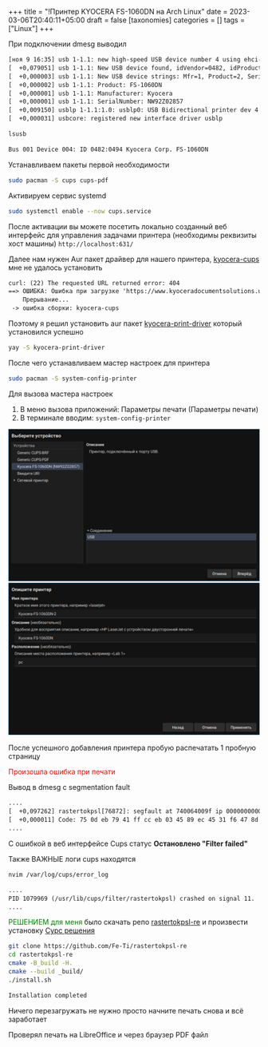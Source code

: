 +++
title = "!Принтер KYOCERA FS-1060DN на Arch Linux"
date = 2023-03-06T20:40:11+05:00
draft = false
[taxonomies]
categories = []
tags = ["Linux"]
+++

При подключении dmesg выводил

```txt
[ноя 9 16:35] usb 1-1.1: new high-speed USB device number 4 using ehci-pci
[  +0,079051] usb 1-1.1: New USB device found, idVendor=0482, idProduct=0494, bcdDevice= 2.27
[  +0,000003] usb 1-1.1: New USB device strings: Mfr=1, Product=2, SerialNumber=3
[  +0,000002] usb 1-1.1: Product: FS-1060DN
[  +0,000001] usb 1-1.1: Manufacturer: Kyocera
[  +0,000001] usb 1-1.1: SerialNumber: NW92Z02857
[  +0,009150] usblp 1-1.1:1.0: usblp0: USB Bidirectional printer dev 4 if 0 alt 0 proto 2 vid 0x0482 pid 0x0494
[  +0,000031] usbcore: registered new interface driver usblp
```

```bash
lsusb
```

```txt
Bus 001 Device 004: ID 0482:0494 Kyocera Corp. FS-1060DN
```

Устанавливаем пакеты первой необходимости

```bash
sudo pacman -S cups cups-pdf
```

Активируем сервис systemd

```bash
sudo systemctl enable --now cups.service
```

После активации вы можете посетить локально созданный веб интерфейс для управления задачами принтера (необходимы реквизиты хост машины) `http://localhost:631/`

Далее нам нужен Aur пакет драйвер для нашего принтера, [kyocera-cups](https://aur.archlinux.org/packages/kyocera-cups) мне не удалось установить

```txt
curl: (22) The requested URL returned error: 404
==> ОШИБКА: Ошибка при загрузке 'https://www.kyoceradocumentsolutions.us/content/download-center-americas/us/drivers/drivers/KyoceraLinuxPackages_20220203_tar_gz.download.gz'
    Прерывание...
 -> ошибка сборки: kyocera-cups
```

Поэтому я решил установить aur пакет [kyocera-print-driver](https://aur.archlinux.org/packages/kyocera-print-driver) который установился успешно

```bash
yay -S kyocera-print-driver
```

После чего устанавливаем мастер настроек для принтера

```bash
sudo pacman -S system-config-printer
```

Для вызова мастера настроек

1. В меню вызова приложений: Параметры печати (Параметры печати)
2. В терминале вводим: `system-config-printer`

![](/images/kyocera-fs-1060dn-archlinux/1667994357.png)
![](/images/kyocera-fs-1060dn-archlinux/1667995429.png)

После успешного добавления принтера пробую распечатать 1 пробную страницу

<span style="color:red">Произошла ошибка при печати</span>

Вывод в dmesg с segmentation fault

```txt
....
[  +0,097262] rastertokpsl[76872]: segfault at 740064009f ip 000000000040c182 sp 00007ffeb8c77e80 error 4 in rastertokpsl[400000+30000]
[  +0,000011] Code: 75 0d eb 79 41 ff cc eb 03 45 89 ec 45 31 f6 47 8d 2c 26 b9 02 00 00 00 48 89 df 44 89 e8 99 f7 f9 41 89 c5 48 98 48 c1 e0 04 <48> 8b 74 05 00 e8 1d 91 00 00 83 f8 00 74 44 45 0f 4c e5 45 0f 4d
....
```

С ошибкой в веб интерфейсе Cups статус **Остановлено "Filter failed"**

Также ВАЖНЫЕ логи cups находятся

```bash
nvim /var/log/cups/error_log
```

```txt
....
PID 1079969 (/usr/lib/cups/filter/rastertokpsl) crashed on signal 11.
....
```

<span style="color:green">РЕШЕНИЕМ для меня</span> было скачать репо [rastertokpsl-re](https://github.com/Fe-Ti/rastertokpsl-re/) и произвести установку
[Сурс решения](https://bbs.archlinux.org/viewtopic.php?id=272961)

```bash
git clone https://github.com/Fe-Ti/rastertokpsl-re
cd rastertokpsl-re
cmake -B_build -H.
cmake --build _build/
./install.sh
```

```txt
Installation completed
```

Ничего перезагружать не нужно просто начните печать снова и всё заработает

Проверял печать на LibreOffice и через браузер PDF файл

